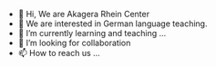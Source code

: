 - 👋 Hi, We are Akagera Rhein Center
- 👀 We are interested in German language teaching.
- 🌱 I’m currently learning and teaching ...
- 💞️ I’m looking for collaboration
- 📫 How to reach us ...

<!---
akarheincenter/akarheincenter is a ✨ special ✨ repository because its `README.md` (this file) appears on your GitHub profile.
You can click the Preview link to take a look at your changes.
--->
